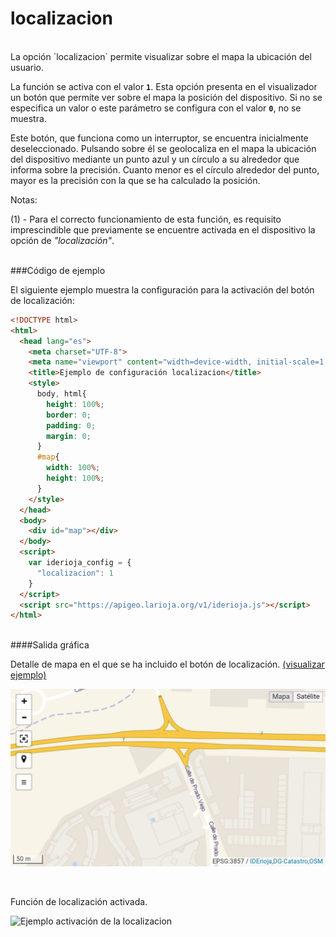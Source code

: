 # localizacion
<br />
La opción `localizacion` permite visualizar sobre el mapa la ubicación del usuario.

La función se activa con el valor **`1`**. Esta opción presenta en el visualizador un botón que permite ver sobre el mapa la posición del dispositivo. Si no se especifica un valor o este parámetro se configura con el valor **`0`**, no se muestra.

Este botón, que funciona como un interruptor, se encuentra inicialmente deseleccionado. Pulsando sobre él se geolocaliza en el mapa la ubicación del dispositivo mediante un punto azul y un círculo a su alrededor que informa sobre la precisión. Cuanto menor es el círculo alrededor del punto, mayor es la precisión con la que se ha calculado la posición.

Notas:

(1) - Para el correcto funcionamiento de esta función, es requisito imprescindible que previamente se encuentre activada en el dispositivo la opción de *"localización"*.

<br />
###Código de ejemplo
<br />

El siguiente ejemplo muestra la configuración para la activación del botón de localización:

```html
<!DOCTYPE html>
<html>
  <head lang="es">
    <meta charset="UTF-8">
    <meta name="viewport" content="width=device-width, initial-scale=1.0, maximum-scale=1.0, user-scalable=no" />
    <title>Ejemplo de configuración localizacion</title>
    <style>
      body, html{
        height: 100%;
        border: 0;
        padding: 0;
        margin: 0;
      }
      #map{
        width: 100%;
        height: 100%;
      }
    </style>
  </head>
  <body>
    <div id="map"></div>
  </body>
  <script>
    var iderioja_config = {
      "localizacion": 1
    }
  </script>
  <script src="https://apigeo.larioja.org/v1/iderioja.js"></script>
</html>
```

<br />
####Salida gráfica
<br />

Detalle de mapa en el que se ha incluido el botón de localización.  [(visualizar ejemplo)](https://iderioja.github.io/doc_api_iderioja/ejemplo_opcion_localizacion)

![Ejemplo opción localización](/img/opciones_localizacion_salida_grafica_01.jpg "Ejemplo opción localización")

</br>

Función de localización activada.

![Ejemplo activación de la localizacion](/img/opciones_localización_salida_grafica_02.jpg "Ejemplo activación de la localizacion")
